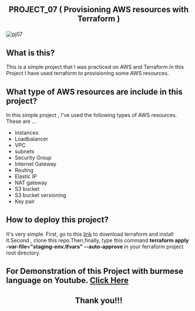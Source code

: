 ## <p align="center"> PROJECT_07 ( Provisioning AWS resources with Terraform ) </p>

![pj07](https://user-images.githubusercontent.com/120474799/224554638-1725baf8-9c8b-4153-bc0c-e09334ac4c9c.png)

## What is this?
This is a simple project that I was practiced on AWS and Terraform.In this Project I have used terraform to provisioning some AWS resources.

## What type of AWS resources are include in this project?
In this simple project , I've used the following types of AWS resources. These are  ...
- Instances
- Loadbalancer
- VPC
- subnets
- Security Group
- Internet Gateway
- Routing
- Elastic IP
- NAT gateway
- S3 bucket
- S3 bucket versioning
- Key pair

## How to deploy this project?
It's very simple. First, go to this <a href="https://developer.hashicorp.com/terraform/downloads">link</a> to download terraform and install it.Second , clone this repo.Then,finally, type this command <b>terraform apply -var-file="staging-env.tfvars" --auto-approve </b>in your ferraform project root directory.

##  For Demonstration of this Project with burmese language on Youtube. <a href="YOUTUBE_LINK">Click Here</a>

## <p align="center">  Thank you!!! </p>
